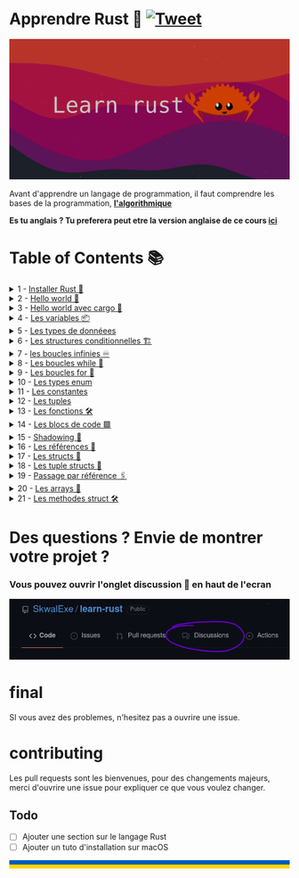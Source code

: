 # Apprendre Rust 🦀 [![Tweet](https://img.shields.io/twitter/url/http/shields.io.svg?style=social)](https://twitter.com/intent/tweet?url=https%3A%2F%2Fgithub.com%2FSkwalExe%2Flearn-rust&text=Je%20suis%20en%20train%20d%27apprendre%20Rust%20!&via=skwalexe)


![banner](images/banner.png)

Avant d'apprendre un langage de programmation, il faut comprendre les bases de la programmation, [**l'algorithmique**](https://www.youtube.com/watch?v=kk6YbA5I-Iw&list=PL2aehqZh72Lumvy4tSekr6Rzcgwn15MLI)

**Es tu anglais ? Tu preferera peut etre la version anglaise de ce cours [ici](https://github.com/SkwalExe/learn-rust)**

# Table of Contents 📚


<details>
    <summary>1 - <a href="https://github.com/SkwalExe/apprendre-rust/tree/main/cours/installer-rust" >Installer Rust 🦀</a></summary>

- [Linux 😎](https://github.com/SkwalExe/apprendre-rust/tree/main/cours/installer-rust#linux)
- [Windows 💩](https://github.com/SkwalExe/apprendre-rust/tree/main/cours/installer-rust#windows)

</details>

<details>
    <summary>2 - <a href="https://github.com/SkwalExe/apprendre-rust/tree/main/cours/hello-world" >Hello world 👋</a></summary>

- [Declarer une fonction ](https://github.com/SkwalExe/apprendre-rust/tree/main/cours/hello-world#declarer-une-fonction)
- [Afficher un message 💬](https://github.com/SkwalExe/apprendre-rust/tree/main/cours/hello-world#afficher-un-message)
- [Compiler et executer un programme 🏃‍](https://github.com/SkwalExe/apprendre-rust/tree/main/cours/hello-world#compiler-et-executer-un-programme)


</details>

<details>
    <summary>3 - <a href="https://github.com/SkwalExe/apprendre-rust/tree/main/cours/hello-world-cargo" >Hello world avec cargo 🚢</a></summary>

- [Qu'est-ce que cargo ❓](https://github.com/SkwalExe/apprendre-rust/tree/main/cours/hello-world-cargo#quest-ce-que-cargo)
- [Créer un projet 🆕](https://github.com/SkwalExe/apprendre-rust/tree/main/cours/hello-world-cargo#creer-un-projet)
- [Compiler et executer un programme 🏃](https://github.com/SkwalExe/apprendre-rust/tree/main/cours/hello-world-cargo#compiler-et-executer-un-programme)
    - [Juste compiler](https://github.com/SkwalExe/apprendre-rust/tree/main/cours/hello-world-cargo#juste-compiler)
    - [Compiler et executer 🏃](https://github.com/SkwalExe/apprendre-rust/tree/main/cours/hello-world-cargo#compiler-et-executer)

</details>

<details>
    <summary>4 - <a href="https://github.com/SkwalExe/apprendre-rust/tree/main/cours/les-variables" >Les variables 📦</a></summary>

- [Declarer une variable](https://github.com/SkwalExe/apprendre-rust/tree/main/cours/les-variables#declarer-une-variable)
- [Afficher une variable 💬](https://github.com/SkwalExe/apprendre-rust/tree/main/cours/les-variables#afficher-une-variable)
- [Modifier une variable](https://github.com/SkwalExe/apprendre-rust/tree/main/cours/les-variables#modifier-une-variable)
- [Les variables mutables](https://github.com/SkwalExe/apprendre-rust/tree/main/cours/les-variables#les-variables-mutables)

</details>

<details>
    <summary>5 - <a href="https://github.com/SkwalExe/apprendre-rust/tree/main/cours/les-types-de-donnees/" >Les types de donnéees</a></summary>

- [Que sont les types de données ❓](https://github.com/SkwalExe/apprendre-rust/tree/main/cours/les-types-de-donnees#que-sont-les-types-de-donnees)
- [Spécifier le type de donnée d'une variable](https://github.com/SkwalExe/apprendre-rust/tree/main/cours/les-types-de-donnees#specifier-le-type-de-donnee-dune-variable)

</details>

<details>
    <summary>6 - <a href="https://github.com/SkwalExe/apprendre-rust/tree/main/cours/les-structures-conditionnelles" >Les structures conditionnelles 🏗</a></summary>


- [Les operateurs de comparaison](https://github.com/SkwalExe/apprendre-rust/tree/main/cours/les-structures-conditionnelles#les-operateurs-de-comparaison)
- [if](https://github.com/SkwalExe/apprendre-rust/tree/main/cours/les-structures-conditionnelles#if)
- [else](https://github.com/SkwalExe/apprendre-rust/tree/main/cours/les-structures-conditionnelles#else)
- [else if](https://github.com/SkwalExe/apprendre-rust/tree/main/cours/les-structures-conditionnelles#else-if)

</details>

<details>
    <summary>7 - <a href="https://github.com/SkwalExe/apprendre-rust/tree/main/cours/les-boucles-infinies" >les boucles infinies ♾️</a></summary>

- [Qu'est-ce qu'une boucle infinie ❓](https://github.com/SkwalExe/apprendre-rust/tree/main/cours/les-boucles-infinies#quest-ce-quune-boucle-infinie)
- [Le mot clé loop ♾️](https://github.com/SkwalExe/apprendre-rust/tree/main/cours/les-boucles-infinies#le-mot-cle-loop️)
- [Le mot clé break 🛑](https://github.com/SkwalExe/apprendre-rust/tree/main/cours/les-boucles-infinies#le-mot-cle-break)
- [Le mot clé continue ➡️](https://github.com/SkwalExe/apprendre-rust/tree/main/cours/les-boucles-infinies#le-mot-cle-continue️)

</details>

<details>
    <summary>8 - <a href="https://github.com/SkwalExe/apprendre-rust/tree/main/cours/les-boucles-while" >Les boucles while 🔁</a></summary>

- [Qu'est-ce qu'une boucle while ❓](https://github.com/SkwalExe/apprendre-rust/tree/main/cours/les-boucles-while#quest-ce-quune-boucle-while)
- [Le mot clé while 🔁](https://github.com/SkwalExe/apprendre-rust/tree/main/cours/les-boucles-while#le-mot-cle-while)
- [Les mots clés break et continue 🔑](https://github.com/SkwalExe/apprendre-rust/tree/main/cours/les-boucles-while#les-mots-cles-break-et-continue)

</details>

<details>
    <summary>9 - <a href="https://github.com/SkwalExe/apprendre-rust/tree/main/cours/les-boucles-for" >Les boucles for 🔢</a></summary>

- [Qu'est ce qu'une boucle for ❓](https://github.com/SkwalExe/apprendre-rust/tree/main/cours/les-boucles-for#quest-ce-quune-boucle-for)
- [Le mot clé `for` 🔁](https://github.com/SkwalExe/apprendre-rust/tree/main/cours/les-boucles-for#le-mot-cle-for)
- [Iteration de vecteurs](https://github.com/SkwalExe/apprendre-rust/tree/main/cours/les-boucles-for#iteration-de-vecteurs)
    - [Qu'est ce qu'un vecteur ❓](https://github.com/SkwalExe/apprendre-rust/tree/main/cours/les-boucles-for#quest-ce-quun-vecteur)
    - [Déclarer un vecteur](https://github.com/SkwalExe/apprendre-rust/tree/main/cours/les-boucles-for#declarer-un-vecteur)
    - [Iterer sur un vecteur](https://github.com/SkwalExe/apprendre-rust/tree/main/cours/les-boucles-for#iterer-sur-un-vecteur)
    - [Iterer sur un vecteur avec l'indice 🔢](https://github.com/SkwalExe/apprendre-rust/tree/main/cours/les-boucles-for#iterer-sur-un-vecteur-avec-lindice)

</details>

<details>
    <summary>10 - <a href="https://github.com/SkwalExe/apprendre-rust/tree/main/cours/les-types-enum" >Les types enum</a></summary>

- [Qu'est ce qu'un enum ❓](https://github.com/SkwalExe/apprendre-rust/tree/main/cours/les-types-enum#quest-ce-quun-enum)
- [Déclarer un enum](https://github.com/SkwalExe/apprendre-rust/tree/main/cours/les-types-enum#declarer-un-enum)
- [Matcher un enum](https://github.com/SkwalExe/apprendre-rust/tree/main/cours/les-types-enum#matcher-un-enum)
    - [Qu'est ce qu'une expression match ❓](https://github.com/SkwalExe/apprendre-rust/tree/main/cours/les-types-enum#quest-ce-quune-expression-match)
    - [Usage](https://github.com/SkwalExe/apprendre-rust/tree/main/cours/les-types-enum#usage)
    - [Matcher un enum](https://github.com/SkwalExe/apprendre-rust/tree/main/cours/les-types-enum#matcher-un-enum)

</details>

<details>
    <summary>11 - <a href="https://github.com/SkwalExe/apprendre-rust/tree/main/cours/les-constantes" >Les constantes </a></summary>

- [Qu'est ce qu'une constante ❓](https://github.com/SkwalExe/apprendre-rust/tree/main/cours/les-constantes#quest-ce-quune-constant)
- [Déclarer une constante](https://github.com/SkwalExe/apprendre-rust/tree/main/cours/les-constantes#declarer-une-constante)
- [Utiliser une constante](https://github.com/SkwalExe/apprendre-rust/tree/main/cours/les-constantes#utiliser-une-constante)

</details>

<details>
    <summary>12 - <a href="https://github.com/SkwalExe/apprendre-rust/tree/main/cours/les-tuples" >Les tuples</a></summary>

- [Qu'est ce qu'un tuple ❓](https://github.com/SkwalExe/apprendre-rust/tree/main/cours/les-tuples#quest-ce-quun-tuple)
- [Déclarer un tuple](https://github.com/SkwalExe/apprendre-rust/tree/main/cours/les-tuples#declarer-un-tuple)
- [Acceder aux valeurs d'un tuple](https://github.com/SkwalExe/apprendre-rust/tree/main/cours/les-tuples#acceder-aux-valeurs-dun-tuple)
- [Extraire les valeurs d'un tuple](https://github.com/SkwalExe/apprendre-rust/tree/main/cours/les-tuples#extraire-les-valeurs-dun-tuple)

</details>

<details>
    <summary>13 - <a href="https://github.com/SkwalExe/apprendre-rust/tree/main/cours/les-fonctions" >Les fonctions 🛠️</a></summary>


- [Qu'est ce qu'une fonction ❓](https://github.com/SkwalExe/apprendre-rust/tree/main/cours/les-fonctions#quest-ce-quune-fonction)
- [Déclarer une fonction](https://github.com/SkwalExe/apprendre-rust/tree/main/cours/les-fonctions#declarer-une-fonction)
- [Retourner des valeurs](https://github.com/SkwalExe/apprendre-rust/tree/main/cours/les-fonctions#retourner-des-valeurs)

</details>

<details>
    <summary>14 - <a href="https://github.com/SkwalExe/apprendre-rust/tree/main/cours/les-blocs-de-code" >Les blocs de code 🟪️</a></summary>

- [Qu'est ce qu'un bloc de code ❓](https://github.com/SkwalExe/apprendre-rust/tree/main/cours/les-blocs-de-code#quest-ce-quun-bloc-de-code)
- [Usage](https://github.com/SkwalExe/apprendre-rust/tree/main/cours/les-blocs-de-code#usage)

</details>

<details>
    <summary>15 - <a href="https://github.com/SkwalExe/apprendre-rust/tree/main/cours/shadowing" >Shadowing 👥</a></summary>

- [Qu'est ce que c'est ❓](https://github.com/SkwalExe/apprendre-rust/tree/main/cours/shadowing#quest-ce-que-cest)
- [Comment ça marche 🤔](https://github.com/SkwalExe/apprendre-rust/tree/main/cours/shadowing#comment-ca-marche)

</details>

<details>
    <summary>16 - <a href="https://github.com/SkwalExe/apprendre-rust/tree/main/cours/les-references" >Les références 🔗</a></summary>

- [Qu'est ce qu'une reference ❔](https://github.com/SkwalExe/apprendre-rust/tree/main/cours/les-references#quest-ce-quune-reference)
- [Comment créer une reference ❔](https://github.com/SkwalExe/apprendre-rust/tree/main/cours/les-references#comment-creer-une-reference)
- [Comment utiliser une reference 🤹](https://github.com/SkwalExe/apprendre-rust/tree/main/cours/les-references#comment-utiliser-une-reference)
- [Modifier une reference ✏️](https://github.com/SkwalExe/apprendre-rust/tree/main/cours/les-references#modifier-une-reference)
    - [Premierement](https://github.com/SkwalExe/apprendre-rust/tree/main/cours/les-references#premierement)
    - [Deuxiemement](https://github.com/SkwalExe/apprendre-rust/tree/main/cours/les-references#deuxiemement)
- [Attention ⚠️](https://github.com/SkwalExe/apprendre-rust/tree/main/cours/les-references#attention)
    - [Premierement](https://github.com/SkwalExe/apprendre-rust/tree/main/cours/les-references#premierement)
    - [Deuxiemement](https://github.com/SkwalExe/apprendre-rust/tree/main/cours/les-references#deuxiemement)

</details>

<details>
    <summary>17 - <a href="https://github.com/SkwalExe/apprendre-rust/tree/main/cours/les-structs" >Les structs 🧱</a></summary>

- [Qu'est ce qu'un struct ❔](https://github.com/SkwalExe/apprendre-rust/tree/main/cours/les-structs#quest-ce-quun-struct)
- [Comment créer un struct ❔](https://github.com/SkwalExe/apprendre-rust/tree/main/cours/les-structs#comment-creer-un-struct)
- [Comment utiliser un struct 🤹](https://github.com/SkwalExe/apprendre-rust/tree/main/cours/les-structs#comment-utiliser-un-struct)
- [Modifier un struct ✏️](https://github.com/SkwalExe/apprendre-rust/tree/main/cours/les-structs#modifier-un-struct)

</details>

<details>
    <summary>18 - <a href="https://github.com/SkwalExe/apprendre-rust/tree/main/cours/les-tuple-structs" > Les tuple structs 🧱</a></summary>

- [Qu'est-ce qu'un tuple struct ❓](https://github.com/SkwalExe/apprendre-rust/tree/main/cours/les-tuple-structs#quest-ce-quun-tuple-struct)
- [Comment créer un tuple struct ❓](https://github.com/SkwalExe/apprendre-rust/tree/main/cours/les-tuple-structs#comment-creer-un-tuple-struct)
- [Comment utiliser un tuple struct 🤹](https://github.com/SkwalExe/apprendre-rust/tree/main/cours/les-tuple-structs#comment-utiliser-un-tuple-struct)
- [Comment modifier un tuple struct ✏️](https://github.com/SkwalExe/apprendre-rust/tree/main/cours/les-tuple-structs#comment-modifier-un-tuple-struct)

</details>


<details>
    <summary>19 - <a href="https://github.com/SkwalExe/apprendre-rust/tree/main/cours/passage-par-reference" >Passage par référence 🖇️</a></summary>

- [Le probleme ❌](https://github.com/SkwalExe/apprendre-rust/tree/main/cours/passage-par-reference#le-probleme)
- [La solution 💡](https://github.com/SkwalExe/apprendre-rust/tree/main/cours/passage-par-reference#la-solution)

</details>

<details>
    <summary>20 - <a href="https://github.com/SkwalExe/apprendre-rust/tree/main/cours/les-arrays" >Les arrays 📜</a></summary>

- [Qu'est ce qu'un array❔](https://github.com/SkwalExe/apprendre-rust/tree/main/cours/les-arrays#quest-ce-quun-array)
- [Declarer un array](https://github.com/SkwalExe/apprendre-rust/tree/main/cours/les-arrays#declarer-un-array)
- [Acceder a un array](https://github.com/SkwalExe/apprendre-rust/tree/main/cours/les-arrays#acceder-a-un-array)
- [Iterer sur un array🔁](https://github.com/SkwalExe/apprendre-rust/tree/main/cours/les-arrays#iterer-sur-un-array)
  - [Avec la methode iter🛠️](https://github.com/SkwalExe/apprendre-rust/tree/main/cours/les-arrays#avec-la-methode-iter️)
  - [Iterer avec la longueur d'un array🔢](https://github.com/SkwalExe/apprendre-rust/tree/main/cours/les-arrays#iterer-avec-la-longueur-dun-array)
- [Specifier le type et la longueur d'un array](https://github.com/SkwalExe/apprendre-rust/tree/main/cours/les-arrays#specifier-le-type-et-la-longueur-dun-array)
- [Valeurs par defaut d'un array🐧](https://github.com/SkwalExe/apprendre-rust/tree/main/cours/les-arrays#valeurs-par-defaut-dun-array)

</details>

<details>
    <summary>21 - <a href="https://github.com/SkwalExe/apprendre-rust/tree/main/cours/les-methodes-struct" >Les methodes struct 🛠️</a></summary>

- [Qu'est ce qu'une methode struct❔](https://github.com/SkwalExe/apprendre-rust/tree/main/cours/les-methodes-struct#quest-ce-quune-methode-struct)
- [Le mot cle `impl`](https://github.com/SkwalExe/apprendre-rust/tree/main/cours/les-methodes-struct#le-mot-cle-impl)
- [Multiple methodes](https://github.com/SkwalExe/apprendre-rust/tree/main/cours/les-methodes-struct#multiple-methodes)

</details>

# Des questions ? Envie de montrer votre projet ? 
### **Vous pouvez ouvrir l'onglet discussion 💬 en haut de l'ecran**
![discussion](images/discussions.png)
# final
SI vous avez des problemes, n'hesitez pas a ouvrire une issue.
# contributing
Les pull requests sont les bienvenues, pour des changements majeurs, merci d'ouvrire une issue pour expliquer ce que vous voulez changer. 
## Todo
- [ ] Ajouter une section sur le langage Rust   
- [ ] Ajouter un tuto d'installation sur macOS

<a href="https://github.com/SkwalExe#ukraine"><img src="https://raw.githubusercontent.com/SkwalExe/SkwalExe/main/ukraine.jpg" width="100%" height="15px" /></a>